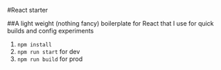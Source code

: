 #React starter

##A light weight (nothing fancy) boilerplate for React that I use for quick builds and config experiments

1. `npm install`
2. `npm run start` for dev
3. `npm run build` for prod
